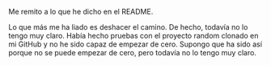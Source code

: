 Me remito a lo que he dicho en el README.

Lo que más me ha liado es deshacer el camino. De hecho, todavía no lo tengo muy
claro. Había hecho pruebas con el proyecto random clonado en mi GitHub y no he
sido capaz de empezar de cero. Supongo que ha sido así porque no se puede
empezar de cero, pero todavía no lo tengo muy claro.
